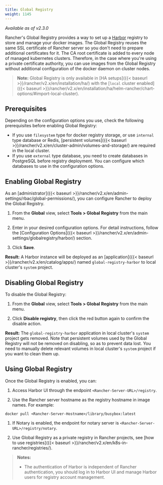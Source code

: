 ```yaml
---
title: Global Registry
weight: 1145
---
```


_Available as of v2.3.0_

Rancher's Global Registry provides a way to set up a [Harbor](https://github.com/goharbor/harbor) registry to store and manage your docker images. The Global Registry reuses the same SSL certificate of Rancher server so you don't need to prepare additional certificates for it. The CA root certificate is added to every node of managed kubernetes clusters. Therefore, in the case where you're using a private certificate authority, you can use images from the Global Registry without additional configuration of the docker daemon on cluster nodes.

> **Note:** Global Registry is only available in [HA setups]({{< baseurl >}}/rancher/v2.x/en/installation/ha/) with the [`local` cluster enabled]({{< baseurl >}}/rancher/v2.x/en/installation/ha/helm-rancher/chart-options/#import-local-cluster).

## Prerequisites

Depending on the configuration options you use, check the following prerequisites before enabling Global Registry:

- If you use `filesystem` type for docker registry storage, or use `internal` type database or Redis, [persistent volumes]({{< baseurl >}}/rancher/v2.x/en/cluster-admin/volumes-and-storage/) are required in the local cluster.
- If you use `external` type database, you need to create databases in PostgreSQL before registry deployment. You can configure which databases to use in the configuration options.

## Enabling Global Registry

As an [administrator]({{< baseurl >}}/rancher/v2.x/en/admin-settings/rbac/global-permissions/), you can configure Rancher to deploy the Global Registry.

1. From the **Global** view, select **Tools > Global Registry** from the main menu.

1. Enter in your desired configuration options. For detail instructions, follow the [Configuration Options]({{< baseurl >}}/rancher/v2.x/en/admin-settings/globalregistry/harbor/) section.

1. Click **Save**.

**Result:** A Harbor instance will be deployed as an [application]({{< baseurl >}}/rancher/v2.x/en/catalog/apps/) named `global-registry-harbor` to local cluster's `system` project.

## Disabling Global Registry

To disable the Global Registry:

1. From the **Global** view, select **Tools > Global Registry** from the main menu.

1. Click **Disable registry**, then click the red button again to confirm the disable action.

**Result:** The `global-registry-harbor` application in local cluster's `system` project gets removed. Note that persistent volumes used by the Global Registry will not be removed on disabling, so as to prevent data lost. You need to manually delete relevant volumes in local cluster's `system` project if you want to clean them up.

## Using Global Registry

Once the Global Registry is enabled, you can:

1. Access Harbor UI through the endpoint `<Rancher-Server-URL>/registry`.

1. Use the Rancher server hostname as the registry hostname in image names. For example:
 ```
 docker pull <Rancher-Server-Hostname>/library/busybox:latest
 ```

1. If Notary is enabled, the endpoint for notary server is `<Rancher-Server-URL>/registry/notary`.

1. Use Global Registry as a private registry in Rancher projects, see [how to use registries]({{< baseurl >}}/rancher/v2.x/en/k8s-in-rancher/registries/).

> **Notes:**
>
>- The authentication of Harbor is independent of Rancher authentication, you should log in to Harbor UI and manage Harbor users for registry account management.
